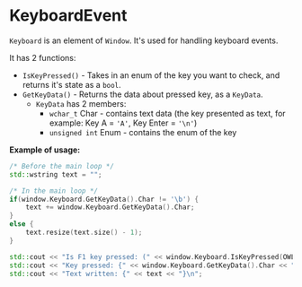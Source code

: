 # KeyboardEvent
`Keyboard` is an element of `Window`.
It's used for handling keyboard events.

It has 2 functions:
- `IsKeyPressed()` - Takes in an enum of the key you want to check, and returns it's state as a `bool`.
- `GetKeyData()` - Returns the data about pressed key, as a `KeyData`.
	- `KeyData` has 2 members:
		- `wchar_t` Char - contains text data (the key presented as text, for example: Key A = `'A'`, Key Enter = `'\n'`)
		- `unsigned int` Enum - contains the enum of the key

__Example of usage:__
```cpp
/* Before the main loop */
std::wstring text = "";

/* In the main loop */
if(window.Keyboard.GetKeyData().Char != '\b') {
	text += window.Keyboard.GetKeyData().Char;
}
else {
	text.resize(text.size() - 1);
}

std::cout << "Is F1 key pressed: (" << window.Keyboard.IsKeyPressed(OWL::Keyboard::F1) << ")\n";
std::cout << "Key pressed: {" << window.Keyboard.GetKeyData().Char << "}\n";
std::cout << "Text written: {" << text << "}\n"; 
```